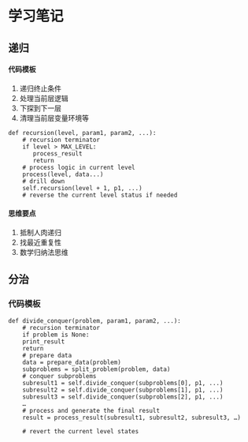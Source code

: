 # 学习笔记

## 递归

#### 代码模板

1. 递归终止条件
2. 处理当前层逻辑
3. 下探到下一层
4. 清理当前层变量环境等

```python3
def recursion(level, param1, param2, ...): 
    # recursion terminator 
    if level > MAX_LEVEL: 
       process_result 
       return 
    # process logic in current level 
    process(level, data...) 
    # drill down 
    self.recursion(level + 1, p1, ...) 
    # reverse the current level status if needed
```

#### 思维要点

1. 抵制人肉递归
2. 找最近重复性
3. 数学归纳法思维



## 分治

### 代码模板

```python3
def divide_conquer(problem, param1, param2, ...): 
    # recursion terminator 
    if problem is None: 
    print_result 
    return 
    # prepare data 
    data = prepare_data(problem) 
    subproblems = split_problem(problem, data) 
    # conquer subproblems 
    subresult1 = self.divide_conquer(subproblems[0], p1, ...) 
    subresult2 = self.divide_conquer(subproblems[1], p1, ...) 
    subresult3 = self.divide_conquer(subproblems[2], p1, ...) 
    …
    # process and generate the final result 
    result = process_result(subresult1, subresult2, subresult3, …)

    # revert the current level states
```


